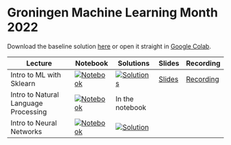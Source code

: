 # Groningen Machine Learning Month 2022

Download the baseline solution [here][1] or open it straight in [Google Colab][2].

| Lecture | Notebook | Solutions | Slides | Recording |
| ------- | -------- | --------- | ------ | --------- |
| Intro to ML with Sklearn | [![Notebook][0]][3] | [![Solutions][0]][4] | [Slides][5] | [Recording][12] |
| Intro to Natural Language Processing | [![Notebook][0]][6] | In the notebook |  | |
| Intro to Neural Networks | [![Notebook][0]][9] | [![Solution][0]][10] |  | |


[0]: https://colab.research.google.com/assets/colab-badge.svg
[1]: https://fully-connected-graph.github.io/GMLM-2022/baseline_solution.ipynb
[2]: https://colab.research.google.com/github/Fully-Connected-Graph/GMLC-2022/blob/main/baseline_solution.ipynb

[3]: https://colab.research.google.com/github/Fully-Connected-Graph/GMLM-2022/blob/main/lecture1/notebook.ipynb
[4]: https://colab.research.google.com/github/Fully-Connected-Graph/GMLM-2022/blob/main/lecture1/solution.ipynb
[5]: https://fully-connected-graph.github.io/GMLM-2022/lecture1/slides.pdf

[6]: https://colab.research.google.com/github/Fully-Connected-Graph/GMLM-2022/blob/main/lecture2/notebook.ipynb

[9]: https://colab.research.google.com/github/Fully-Connected-Graph/GMLM-2022/blob/main/lecture3/notebook.ipynb
[10]: https://colab.research.google.com/github/Fully-Connected-Graph/GMLM-2022/blob/main/lecture3/solution.ipynb
[11]: https://fully-connected-graph.github.io/GMLM-2022/lecture3/slides.pdf

[12]: https://video.rug.nl/media/0_fizeluih